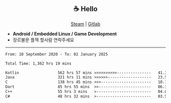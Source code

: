 <h2 align="center"> ☕ Hello </h2>

<p align="center">
  <a href="https://steamcommunity.com/id/Niforances/">Steam</a> |
  <a href="https://gitlab.com/niforances">Gitlab</a>
</p>

 - **Android / Embedded Linux / Game Development**
 - 장르불문 플젝 할사람 연락주세요

------

<!--START_SECTION:waka-->

```txt
From: 10 September 2020 - To: 02 January 2025

Total Time: 1,362 hrs 19 mins

Kotlin                 562 hrs 57 mins >>>>>>>>>>---------------   41.32 %
Java                   321 hrs 11 mins >>>>>>-------------------   23.58 %
C                      138 hrs 45 mins >>>----------------------   10.18 %
Dart                   85 hrs 55 mins  >>-----------------------   06.31 %
C++                    55 hrs 3 mins   >------------------------   04.04 %
C#                     48 hrs 32 mins  >------------------------   03.56 %
```

<!--END_SECTION:waka-->
